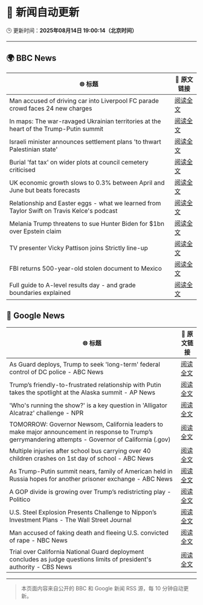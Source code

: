 # 🧠 新闻自动更新

🕒 更新时间：**2025年08月14日 19:00:14（北京时间）**

---

## 🌍 BBC News

| 🌐 标题 | 🔗 原文链接 |
|--------|-------------|
| Man accused of driving car into Liverpool FC parade crowd faces 24 new charges | [阅读全文](https://www.bbc.com/news/articles/cn47wq93vn2o?at_medium=RSS&at_campaign=rss) |
| In maps: The war-ravaged Ukrainian territories at the heart of the Trump-Putin summit | [阅读全文](https://www.bbc.com/news/articles/cgkrn433lk2o?at_medium=RSS&at_campaign=rss) |
| Israeli minister announces settlement plans 'to thwart Palestinian state' | [阅读全文](https://www.bbc.com/news/articles/ckgdzxpkdd7o?at_medium=RSS&at_campaign=rss) |
| Burial 'fat tax' on wider plots at council cemetery criticised | [阅读全文](https://www.bbc.com/news/articles/c4gzx347z4vo?at_medium=RSS&at_campaign=rss) |
| UK economic growth slows to 0.3% between April and June but beats forecasts | [阅读全文](https://www.bbc.com/news/articles/c0ml42ww740o?at_medium=RSS&at_campaign=rss) |
| Relationship and Easter eggs - what we learned from Taylor Swift on Travis Kelce's podcast | [阅读全文](https://www.bbc.com/news/articles/cedv5dy9v8lo?at_medium=RSS&at_campaign=rss) |
| Melania Trump threatens to sue Hunter Biden for $1bn over Epstein claim | [阅读全文](https://www.bbc.com/news/articles/cqjyw0l9d82o?at_medium=RSS&at_campaign=rss) |
| TV presenter Vicky Pattison joins Strictly line-up | [阅读全文](https://www.bbc.com/news/articles/cly3318nrmpo?at_medium=RSS&at_campaign=rss) |
| FBI returns 500-year-old stolen document to Mexico | [阅读全文](https://www.bbc.com/news/articles/c62we83d1lno?at_medium=RSS&at_campaign=rss) |
| Full guide to A-level results day - and grade boundaries explained | [阅读全文](https://www.bbc.com/news/articles/c07dz891gy5o?at_medium=RSS&at_campaign=rss) |

## 📰 Google News

| 🌐 标题 | 🔗 原文链接 |
|--------|-------------|
| As Guard deploys, Trump to seek 'long-term' federal control of DC police - ABC News | [阅读全文](https://news.google.com/rss/articles/CBMipgFBVV95cUxQdkFqSGJDQ0txd3RFNWVSX3M3b2hsSmFhTk1aeHllcDhqdkxEcGxBcGlZd2R6UGFOc0tJOHpvbnJmOEwydEdVUk9sd1JUczdETDlXemh6cHBjMnNuNzlqc3JqR1hFczkwRXBOMDNpM0FtLU9MVFFDSWxkV3pidS0tWWhVY1BtN295YU5qaHdKSzRMdVNpNURSRWUxZmg0VTlmN1hnazlR0gGrAUFVX3lxTE12UjhrcjFSMUdTRTNlaWkzOFZ6VkNjd09fbWhzemFlMDdRYmVHSHdYb25JNXZYVGQtb19zRkNTdE9nN2lXeGYwc3JjSkVzZWJ6bWRtSFRvaVZ3WnF4UzBQaVBxQ0ZRdk54dzdoeUtwNWs2a1k5QTZRUEhFaU1kU0FJekNObmJuekZ4enNLVnI0T3RYNzQ0TDNqX0tkTGxuUUE5dDVUWUJyTzN2dw?oc=5) |
| Trump’s friendly-to-frustrated relationship with Putin takes the spotlight at the Alaska summit - AP News | [阅读全文](https://news.google.com/rss/articles/CBMimwFBVV95cUxPVXZjSVZuYnNsamFra1dnemlEZkd2SjJPTHRzRmVhTXJmSHNHOTliYnZBMEtWNmhQZjRnUmRST1FaUFlMVFYwMTJaaXlheXg2RDZSSl9ySnozV1gydW83LVBXODFIM0VlXzFVbjIwaDFvckFXVXNIQnRoekFsZDVhUUF6OU9QLTZvX3hRZFJGTEt4blp6V2g1aG56dw?oc=5) |
| 'Who's running the show?' is a key question in 'Alligator Alcatraz' challenge - NPR | [阅读全文](https://news.google.com/rss/articles/CBMikgFBVV95cUxNOENxd05UV19PT0ljRkFTamx4VWdEZjg0YXdCUTRyUzlmYUdlWDNtSlBFVlRFZW9GU3Ztd1p0cUxhSXU5RHNjeHgwWWtfb1JTSUJNMnFMRTllOGZLY3dteGYyYTRYeGo1V1NOU2MyR1BMNURvYlBTMmJwYWdpeTJScnhHTnlUdnN3TnhhclFLN2xkZw?oc=5) |
| TOMORROW: Governor Newsom, California leaders to make major announcement in response to Trump’s gerrymandering attempts - Governor of California (.gov) | [阅读全文](https://news.google.com/rss/articles/CBMi5gFBVV95cUxPbEttVDk0NTh5bHZYb2puOWx5NVNMNjlRaFRxU3ZCdHFVbmRsaktoSVdxbE5UUndvWEc3M3F5czczRk55cVlrQ1JBUlJOdG5yUV84YzZTS2RVa0EwdjIzR0ZWQkFTRDRZRmFYRVdXWklxbjFKa2lPdEdiZjFJYkpYakpORW9CLThKSHpCZzU0NHlLSkY0bU9mSkhsWmhHVkJFM3VWLUpIYXRwUmdPelk0X0h4bndQcy1BUUNtOHliYk9mRy0zTFo1d0xFTnJVS2NsS3RWN1pZdlBKdEFURlNuYzdnZG00QQ?oc=5) |
| Multiple injuries after school bus carrying over 40 children crashes on 1st day of school - ABC News | [阅读全文](https://news.google.com/rss/articles/CBMiogFBVV95cUxNcHdHX3gtSGQ1Y1J1dnMwM3ZIa3ljRXNkQ2t6aHVKaWVFeVVmV3VzN2NWQm9fRXZ0MlhWUmROWG5IaWQ3ZUtJTDh3bzN1MzRsUUNZTWlZRDFZM3JfbzdtQWxQY0pBcUxrRTNwSWhBT1V2NlphYnVnSHBMbG1EbGpzQ2JCaWZaMS1zZXg5clVEay1aZnBZdmk5eU9vMFgxSTEwdXfSAacBQVVfeXFMUE93TW50aHZycUJfVmd0VGlVRHBKUWY4OGVtbUtKS0I3S2xxeERUcnpKMHc0OTB1aURaREtSZGIzWVVPNWc4d0ZjMEx1eWNZWldHYkNtaGR6ZnZKZnczZXBJRklCZG13ck1nZW1GU0FYbUkyZmd3Q1ctSTBHSkNMVnBXM2cwU1V6YkFNNnB3S001V0M1bzdTd3pKMWgxQlNYenlSODZzUGs?oc=5) |
| As Trump-Putin summit nears, family of American held in Russia hopes for another prisoner exchange - ABC News | [阅读全文](https://news.google.com/rss/articles/CBMingFBVV95cUxOVExpZ1FTNG9ZRnJEN21CbXZzaVdNQnNCSTZ3LVVCUGN0WHJlcHFlMkl6ZTJ6S0lmZHNpb25jcUx3RUwtbzUzaHBUNWJMLTNkRGh4RUJnNUVBcmVVVWp2RXJvY0gtRngtWFFHdGlIYUR1dTkwd0FxYTcwUmNHaWJYLVBvVVJZV0t6Z0ctTF9MekRDd2FHTVh3bC03akNTQdIBowFBVV95cUxOejRYRkVQZFVteFlnMjBOb3phRVlya2ZLcTUtOXA3SkppLUs5Q0R4VXBJS3BfVWREalZpMVViaGhDWEphZTJXVUdKY20yOE5rdnpGejdLak5XUG12VFV0RW5oN0lPeWZBQ2tMWDZldUFQWEJUNDhPT1FuTjZxT185U25oMjNmUVVaTjhJVzhQODA0U0xjWGQ2ZHI1YndRZmI2MFQ0?oc=5) |
| A GOP divide is growing over Trump’s redistricting play - Politico | [阅读全文](https://news.google.com/rss/articles/CBMidkFVX3lxTE0xSW5UM3RMVG95cU8zX0w1LS1vRjhaNFdTYWZBajlhMTM3bE9yTm55S2I3eHhNYlNudzczU1lkQ2w5NHJZUkpzSE1mME1DcGdqTDYzdTdKblVpRHZuS1M1SXBVbzRveTBBamU5dTloMm1fTVFnU2c?oc=5) |
| U.S. Steel Explosion Presents Challenge to Nippon’s Investment Plans - The Wall Street Journal | [阅读全文](https://news.google.com/rss/articles/CBMipwFBVV95cUxQU2RNSjQxQ1FJVW1wX3ltMzVQd0I2LW5MM1k0a2M0eFlNZVo5TW1uMjVjVllFS19HaW9kTEFvOGp6eXhyVDRWQ0RlTlZoS0hSMnNjWVhjMmRkaTJ2NHdIajRqNm1SZWlEZXVLOFZ3TGdqaEZDaFRXNm52YlpmOGtVUW9SS0tUUXpFVG9MN1hPRTU2a1JCZTlmQXVJb0o2NmpsT0wzYnk3UQ?oc=5) |
| Man accused of faking death and fleeing U.S. convicted of rape - NBC News | [阅读全文](https://news.google.com/rss/articles/CBMinwFBVV95cUxNMGVabDZsSEhobG1HdWVWSm5teXNkbHdPcXU0UHRVNDRONkE5S3pxSG9BVkFRUFdseHV0RERnSVVnME56ZC1iNGlidTUzbWl0b3FPeHhRS1JKU0FSWW5hdE51a2F3bWNqY2lXZnk1UlZRZXdIdjBtcks1R2NWNVoxZ2VJRUhIZUpUMHI4eU13TER1M0d2eW1XQ2dTNTdxdDjSAVZBVV95cUxNZFhfRHNLRTNYWXZudG5FbEZUbGd5ZENEVmFtdTUyVGVrSHFzMWt3MnBZakZ4bnNvVF9fUm5OQXBUMzM2MW5EQTFRbnVoSXR1Ukpiekw4UQ?oc=5) |
| Trial over California National Guard deployment concludes as judge questions limits of president's authority - CBS News | [阅读全文](https://news.google.com/rss/articles/CBMihgFBVV95cUxQLU03QXBZTUQ3NnpzMGFOZUJDOEt0UXI3YkJkSVVOWHYxU2V2bDBGR2lXVUJkSlJfbEE0bEV3RGo3dTUyTUdIOHZRbEV3QlA5eFRDbzR1WHlqZWpaS2tfMldSTGl0WnpVM0NuSmthZVh1akFCOFVPZDJxSUZLN0RzbHNKM3BMQdIBiwFBVV95cUxQRWFsNS0zWkdWZ3U4dXQzX25oS0F4d1k1Q2E4ckZoWllDa1lCcW1SX09YempscTZyUXRQMmVINFRFcVp6MlJqQklmOUZLN0M4VlJEcmVhcXdUeTRya3I1R2xLSzhacXFGTlkxSEpLN281WlhJNW4wRjN1NS1VdUdfSkV2bkQ3U2ZRZG9J?oc=5) |

---
> 本页面内容来自公开的 BBC 和 Google 新闻 RSS 源，每 10 分钟自动更新。